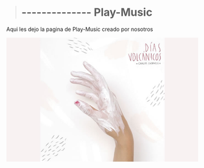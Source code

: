 > #                            -------------- Play-Music

Aqui les dejo la pagina de Play-Music creado por nosotros 

<img src="img/diasvolcanicos.jpg" alt="">
 

